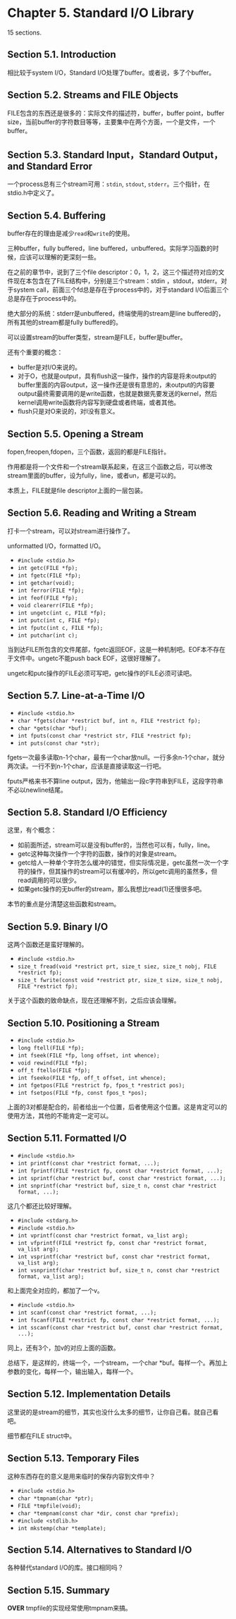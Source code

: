 # Chapter 5. Standard I/O Library

15 sections.

## Section 5.1. Introduction

相比较于system I/O，Standard I/O处理了buffer。或者说，多了个buffer。

## Section 5.2. Streams and FILE Objects

FILE包含的东西还是很多的：实际文件的描述符，buffer，buffer point，buffer
size，当前buffer的字符数目等等，主要集中在两个方面，一个是文件，一个buffer。

## Section 5.3. Standard Input，Standard Output， and Standard Error

一个process总有三个stream可用：`stdin`, `stdout`, `stderr`。三个指针，在stdio.h中定义了。

## Section 5.4. Buffering

buffer存在的理由是减少`read`和`write`的使用。

三种buffer，fully buffered，line buffered，unbuffered。实际学习函数的时候，应该可以理解的更深刻一些。

在之前的章节中，说到了三个file descriptor：0，1，2，这三个描述符对应的文件现在本包含在了FILE结构中，分别是三个stream：stdin
，stdout，stderr。对于system call，前面三个fd总是存在于process中的，对于standard
I/O后面三个总是存在于process中的。

绝大部分的系统：stderr是unbuffered，终端使用的stream是line buffered的，所有其他的stream都是fully
buffered的。

可以设置stream的buffer类型，stream是FILE，buffer是buffer。

还有个重要的概念：

  * buffer是对I/O来说的。 
  * 对于O，也就是output，具有flush这一操作，操作的内容是将未output的buffer里面的内容output，这一操作还是很有意思的，未output的内容要output最终需要调用的是write函数，也就是数据先要发送的kernel，然后kernel调用write函数将内容写到硬盘或者终端，或者其他。 
  * flush只是对O来说的，对I没有意义。 

## Section 5.5. Opening a Stream

fopen,freopen,fdopen，三个函数，返回的都是FILE指针。

作用都是将一个文件和一个stream联系起来，在这三个函数之后，可以修改stream里面的buffer，设为fully，line，或者un，都是可以的。

本质上，FILE就是file descriptor上面的一层包装。

## Section 5.6. Reading and Writing a Stream

打卡一个stream，可以对stream进行操作了。

unformatted I/O，formatted I/O。

  * `#include <stdio.h>`
  * `int getc(FILE *fp);`
  * `int fgetc(FILE *fp);`
  * `int getchar(void);`
  * `int ferror(FILE *fp);`
  * `int feof(FILE *fp);`
  * `void clearerr(FILE *fp);`
  * `int ungetc(int c, FILE *fp);`
  * `int putc(int c, FILE *fp);`
  * `int fputc(int c, FILE *fp);`
  * `int putchar(int c);`

当到达FILE所包含的文件尾部，fgetc返回EOF，这是一种机制吧。EOF本不存在于文件中。ungetc不能push back EOF，这很好理解了。

ungetc和putc操作的FILE必须可写吧，getc操作的FILE必须可读吧。

## Section 5.7. Line-at-a-Time I/O

  * `#include <stdio.h>`
  * `char *fgets(char *restrict buf, int n, FILE *restrict fp);`
  * `char *gets(char *buf);`
  * `int fputs(const char *restrict str, FILE *restrict fp);`
  * `int puts(const char *str);`

fgets一次最多读取n-1个char，最有一个char放null。一行多余n-1个char，就分两次读。一行不到n-1个char，应该是直接读取这一行吧。

fputs严格来书不算line output，因为，他输出一段c字符串到FILE，这段字符串不必以newline结尾。

## Section 5.8. Standard I/O Efficiency

这里，有个概念：

  * 如前面所述，stream可以是没有buffer的，当然也可以有，fully，line。 
  * getc这种每次操作一个字符的函数，操作的对象是stream。 
  * getc给人一种单个字符怎么缓冲的错觉，但实际情况是，getc虽然一次一个字符的操作，但其操作的stream可以有缓冲的，所以getc调用的虽然多，但read调用的可以很少。 
  * 如果getc操作的无buffer的stream，那么我想比read(1)还慢很多吧。 

本节的重点是分清楚这些函数和stream。

## Section 5.9. Binary I/O

这两个函数还是蛮好理解的。

  * `#include <stdio.h>`
  * `size_t fread(void *restrict prt, size_t siez, size_t nobj, FILE *restrict fp);`
  * `size_t fwrite(const void *restrict ptr, size_t size, size_t nobj, FILE *restrict fp);`

关于这个函数的致命缺点，现在还理解不到，之后应该会理解。

## Section 5.10. Positioning a Stream

  * `#include <stdio.h>`
  * `long ftell(FILE *fp);`
  * `int fseek(FILE *fp, long offset, int whence);`
  * `void rewind(FILE *fp);`
  * `off_t ftello(FILE *fp);`
  * `int fseeko(FILE *fp, off_t offset, int whence);`
  * `int fgetpos(FILE *restrict fp, fpos_t *restrict pos);`
  * `int fsetpos(FILE *fp, const fpos_t *pos);`

上面的3对都是配合的，前者给出一个位置，后者使用这个位置。这是肯定可以的使用方法，其他的不能肯定一定可以。

## Section 5.11. Formatted I/O

  * `#include <stdio.h>`
  * `int printf(const char *restrict format, ...);`
  * `int fprintf(FILE *restrict fp, const char *restrict format, ...);`
  * `int sprintf(char *restrict buf, const char *restrict format, ...);`
  * `int snprintf(char *restrict buf, size_t n, const char *restrict format, ...);`

这几个都还比较好理解。

  * `#include <stdarg.h>`
  * `#include <stdio.h>`
  * `int vprintf(const char *restrict format, va_list arg);`
  * `int vfprintf(FILE *restrict fp, const char *restrict format, va_list arg);`
  * `int vsprintf(char *restrict buf, const char *restrict format, va_list arg);`
  * `int vsnprintf(char *restrict buf, size_t n, const char *restrict format, va_list arg);`

和上面完全对应的，都加了一个v。

  * `#include <stdio.h>`
  * `int scanf(const char *restrict format, ...);`
  * `int fscanf(FILE *restrict fp, const char *restrict format, ...);`
  * `int sscanf(const char *restrict buf, const char *restrict format, ...);`

同上，还有3个，加v的对应上面的函数。

总结下，是这样的，终端一个，一个stream，一个char *buf。每样一个。再加上参数的变化，每样一个，输出输入，每样一个。

## Section 5.12. Implementation Details

这里说的是stream的细节，其实也没什么太多的细节，让你自己看。就自己看吧。

细节都在FILE struct中。

## Section 5.13. Temporary Files

这种东西存在的意义是用来临时的保存内容到文件中？

  * `#include <stdio.h>`
  * `char *tmpnam(char *ptr);`
  * `FILE *tmpfile(void);`
  * `char *tempnam(const char *dir, const char *prefix);`
  * `#include <stdlib.h>`
  * `int mkstemp(char *template);`

## Section 5.14. Alternatives to Standard I/O

各种替代standard I/O的库。接口相同吗？

## Section 5.15. Summary

**OVER** tmpfile的实现经常使用tmpnam来搞。 

